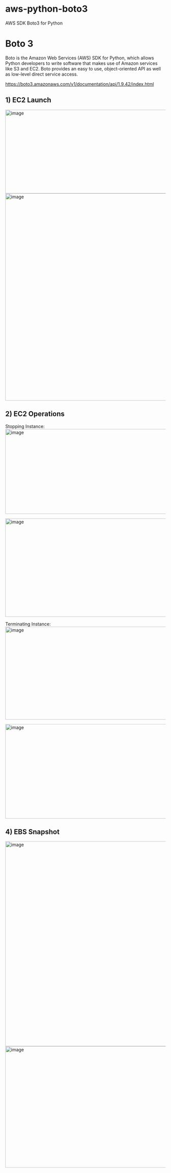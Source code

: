 # aws-python-boto3
AWS SDK Boto3 for Python

# Boto 3
Boto is the Amazon Web Services (AWS) SDK for Python, which allows Python developers to write software that makes use of Amazon services like S3 and EC2. Boto provides an easy to use, object-oriented API as well as low-level direct service access.

https://boto3.amazonaws.com/v1/documentation/api/1.9.42/index.html

## 1) EC2 Launch
<img width="671" height="262" alt="image" src="https://github.com/user-attachments/assets/8edbb6bb-c1c3-48de-a2f2-ec4b3a6c74a2" />

<img width="1360" height="649" alt="image" src="https://github.com/user-attachments/assets/f453a950-d9d2-4d19-8070-72c06dc0ed9b" />

## 2) EC2 Operations
Stopping Instance:
<img width="823" height="266" alt="image" src="https://github.com/user-attachments/assets/f10f9458-ee69-48cb-bbd1-2dbfb11f458f" />

<img width="1115" height="308" alt="image" src="https://github.com/user-attachments/assets/9d4d67c5-7e11-4073-998a-9e46b5d17aad" />

Terminating Instance:
<img width="978" height="291" alt="image" src="https://github.com/user-attachments/assets/fa13af0c-2e50-4953-b730-aa5d29468249" />

<img width="1116" height="296" alt="image" src="https://github.com/user-attachments/assets/7d77e0c6-7b58-4f1b-858d-fe558485c817" />

## 4) EBS Snapshot
<img width="1365" height="642" alt="image" src="https://github.com/user-attachments/assets/2032a8ea-2da0-4033-9dbe-58e005da7197" />

<img width="1509" height="380" alt="image" src="https://github.com/user-attachments/assets/b6bfc6ab-1724-46a0-9a3a-ec3985d49ae8" />

